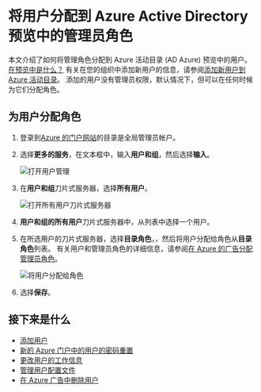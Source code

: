 <properties
    pageTitle="将用户分配到 Azure Active Directory 预览中的管理员角色 |Microsoft Azure"
    description="解释如何更改在 Azure Active Directory 中的用户管理信息"
    services="active-directory"
    documentationCenter=""
    authors="curtand"
    manager="femila"
    editor=""/>

<tags
    ms.service="active-directory"
    ms.workload="identity"
    ms.tgt_pltfrm="na"
    ms.devlang="na"
    ms.topic="article"
    ms.date="09/12/2016"
    ms.author="curtand"/>

# <a name="assign-a-user-to-administrator-roles-in-azure-active-directory-preview"></a>将用户分配到 Azure Active Directory 预览中的管理员角色

本文介绍了如何将管理角色分配到 Azure 活动目录 (AD Azure) 预览中的用户。 [在预览中是什么？](active-directory-preview-explainer.md) 有关在您的组织中添加新用户的信息，请参阅[添加新用户到 Azure 活动目录](active-directory-users-create-azure-portal.md)。 添加的用户没有管理员权限，默认情况下，但可以在任何时候为它们分配角色。

## <a name="assign-a-role-to-a-user"></a>为用户分配角色

1.  登录到[Azure 的门户网站](https://portal.azure.com)的目录是全局管理员帐户。

2.  选择**更多的服务**，在文本框中，输入**用户和组**，然后选择**输入**。

    ![打开用户管理](./media/active-directory-users-assign-role-azure-portal/create-users-user-management.png)

3.  在**用户和组**刀片式服务器，选择**所有用户**。

    ![打开所有用户刀片式服务器](./media/active-directory-users-assign-role-azure-portal/create-users-open-users-blade.png)

4. **用户和组的所有用户**刀片式服务器中，从列表中选择一个用户。

5. 在所选用户的刀片式服务器，选择**目录角色**，，然后将用户分配给角色从**目录角色**列表。 有关用户和管理员角色的详细信息，请参阅[在 Azure 的广告分配管理员角色](active-directory-assign-admin-roles.md)。

      ![将用户分配给角色](./media/active-directory-users-assign-role-azure-portal/create-users-assign-role.png)

6. 选择**保存**。


## <a name="whats-next"></a>接下来是什么

- [添加用户](active-directory-users-create-azure-portal.md)
- [新的 Azure 门户中的用户的密码重置](active-directory-users-reset-password-azure-portal.md)
- [更改用户的工作信息](active-directory-users-work-info-azure-portal.md)
- [管理用户配置文件](active-directory-users-profile-azure-portal.md)
- [在 Azure 广告中删除用户](active-directory-users-delete-user-azure-portal.md)
